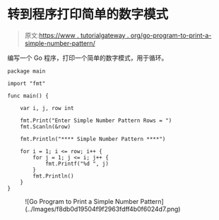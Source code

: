 # 转到程序打印简单的数字模式

> 原文:[https://www . tutorialgateway . org/go-program-to-print-a-simple-number-pattern/](https://www.tutorialgateway.org/go-program-to-print-a-simple-number-pattern/)

编写一个 Go 程序，打印一个简单的数字模式，用于循环。

```
package main

import "fmt"

func main() {

	var i, j, row int

	fmt.Print("Enter Simple Number Pattern Rows = ")
	fmt.Scanln(&row)

	fmt.Println("**** Simple Number Pattern ****")

	for i = 1; i <= row; i++ {
		for j = 1; j <= i; j++ {
			fmt.Printf("%d ", j)
		}
		fmt.Println()
	}
}
```

<figure class="wp-block-image size-large">![Go Program to Print a Simple Number Pattern](../Images/f8db0d19504f9f2963fdff4b0f6024d7.png)</figure>